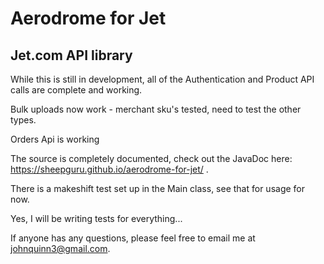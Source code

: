 # Aerodrome for Jet
## Jet.com API library

While this is still in development, all of the Authentication and Product API calls are complete and working.

Bulk uploads now work - merchant sku's tested, need to test the other types.

Orders Api is working

The source is completely documented, check out the JavaDoc here: https://sheepguru.github.io/aerodrome-for-jet/ .

There is a makeshift test set up in the Main class, see that for usage for now.  

Yes, I will be writing tests for everything...

If anyone has any questions, please feel free to email me at johnquinn3@gmail.com.

